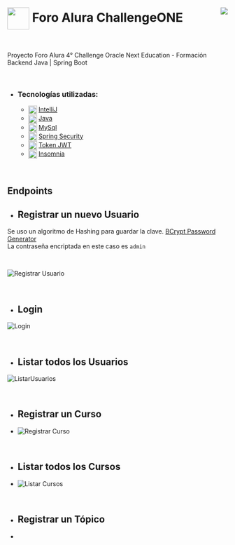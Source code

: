 <h1><img align="center" width="50" src="https://user-images.githubusercontent.com/91544872/209678377-70b50b21-33de-424c-bed8-6a71ef3406ff.png"> Foro Alura ChallengeONE 
   <img align="right" src="https://img.shields.io/badge/STATUS-EN%20DESARROLLO-darkgreen">
</h1> <br>

<p align="left"> Proyecto Foro Alura 4° Challenge Oracle Next Education - Formación Backend Java | Spring Boot</p> <br>

- ### Tecnologías utilizadas:

  - <img align="center" width="20" src="https://github.com/gfCrova/ForoAlura_ChallengeONE/assets/103906625/395cf392-5c85-48cb-9678-0eea72c4c62d"> [IntelliJ](https://www.jetbrains.com/es-es/idea/)
  - <img align="center" width="20" src="https://github.com/gfCrova/ForoAlura_ChallengeONE/assets/103906625/1ce5e006-0e98-40e4-aca2-4b41218745b1"> [Java](https://www.java.com/en/)
  - <img align="center" width="20" src="https://github.com/gfCrova/ForoAlura_ChallengeONE/assets/103906625/6734f329-4827-4a0d-9428-45be57c4c5cb"> [MySql](https://www.mysql.com/)
  - <img align="center" width="20" src="https://github.com/gfCrova/ForoAlura_ChallengeONE/assets/103906625/4e503430-4a50-448d-8ed9-37c72cceb1ed"> [Spring Security](https://start.spring.io/)
  - <img align="center" width="20" src="https://github.com/gfCrova/ForoAlura_ChallengeONE/assets/103906625/5e0a2de9-c0b3-4e83-9892-02535afb0d67"> [Token JWT](https://jwt.io/)
  - <img align="center" width="20" src="https://github.com/gfCrova/ForoAlura_ChallengeONE/assets/103906625/ddc1d1a6-5d25-47c0-abda-370d7082fc90"> [Insomnia](https://insomnia.rest/)
  <!-- <img align="center" width="20" src="https://github.com/gfCrova/ForoAlura_ChallengeONE/assets/103906625/89c97dcb-c8d5-4faf-a0ba-ec3f04b9fc50"> [Flyway](https://flywaydb.org/) -->

<br>

## Endpoints 

   - ## Registrar un nuevo Usuario

   Se uso un algoritmo de Hashing para guardar la clave. <a href="https://www.browserling.com/tools/bcrypt">BCrypt Password Generator</a><br>
   La contraseña encriptada en este caso es ```admin```

<br>

   ![Registrar Usuario](https://github.com/gfCrova/ForoAlura_ChallengeONE/assets/103906625/3ec08fb8-28bf-41a0-ba62-2de1a43df6fd)

<br>

   - ## Login

   ![Login](https://github.com/gfCrova/ForoAlura_ChallengeONE/assets/103906625/8fda90f1-ffb7-415e-989e-a81e7b88dcf6)

<br>

   - ## Listar todos los Usuarios

   ![ListarUsuarios](https://github.com/gfCrova/ForoAlura_ChallengeONE/assets/103906625/0100f777-79b7-4c7a-932f-cb6c331d2efe)

<br>

   - ## Registrar un Curso
   
   - ![Registrar Curso](https://github.com/gfCrova/ForoAlura_ChallengeONE/assets/103906625/efd951d7-35d7-4195-b723-3e2d1d1fa6d1)

<br>

   - ## Listar todos los Cursos

   - ![Listar Cursos](https://github.com/gfCrova/ForoAlura_ChallengeONE/assets/103906625/ffeda57b-1e41-4597-b85e-d46e514828d0)

<br>

   - ## Registrar un Tópico

   - 

<br>
